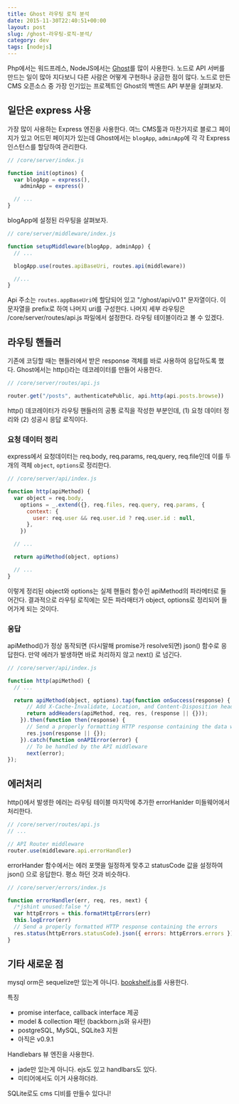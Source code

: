 ```yaml
---
title: Ghost 라우팅 로직 분석
date: 2015-11-30T22:40:51+00:00
layout: post
slug: /ghost-라우팅-로직-분석/
category: dev
tags: [nodejs]
---
```


Php에서는 워드프레스, NodeJS에서는 [Ghost](https://github.com/TryGhost/Ghost)를 많이 사용한다. 노드로 API 서버를 만드는 일이 많아 지다보니 다른 사람은 어떻게 구현하나 궁금한 점이 많다. 노드로 만든 CMS 오픈소스 중 가장 인기있는 프로젝트인 Ghost의 백엔드 API 부분을 살펴보자.

## 일단은 express 사용

가장 많이 사용하는 Express 엔진을 사용한다. 여느 CMS툴과 마찬가지로 블로그 페이지가 있고 어드민 페이지가 있는데 Ghost에서는
`blogApp`, `adminApp`에 각 각 Express 인스턴스를 할당하여 관리한다.

```javascript
// /core/server/index.js

function init(optinos) {
  var blogApp = express(),
    adminApp = express()

  // ...
}
```

blogApp에 설정된 라우팅을 살펴보자.

```javascript
// core/server/middleware/index.js

function setupMiddleware(blogApp, adminApp) {
  // ...

  blogApp.use(routes.apiBaseUri, routes.api(middleware))

  //...
}
```

Api 주소는 `routes.appBaseUri`에 할당되어 있고 "/ghost/api/v0.1" 문자열이다. 이 문자열을 prefix로 하여 나머지 uri를 구성한다. 나머지 세부 라우팅은 /core/server/routes/api.js 파일에서 설정한다. 라우팅 테이블이라고 볼 수 있겠다.

## 라우팅 핸들러

기존에 코딩할 때는 핸들러에서 받은 response 객체를 바로 사용하여 응답하도록 했다. Ghost에서는 http()라는 데코레이터를 만들어 사용한다.

```javascript
// /core/server/routes/api.js

router.get("/posts", authenticatePublic, api.http(api.posts.browse))
```

http() 데코레이터가 라우팅 핸들러의 공통 로직을 작성한 부분인데, (1) 요청 데이터 정리와 (2) 성공시 응답 로직이다.

### 요청 데이터 정리

express에서 요청데이터는 req.body, req.params, req,query, req.file인데 이를 두개의 객체 `object`, `options`로 정리한다.

```javascript
// /core/server/api/index.js

function http(apiMethod) {
  var object = req.body,
    options = _.extend({}, req.files, req.query, req.params, {
      context: {
        user: req.user && req.user.id ? req.user.id : null,
      },
    })

  // ...

  return apiMethod(object, options)

  // ...
}
```

이렇게 정리된 object와 options는 실제 핸들러 함수인 apiMethod의 파라메터로 들어간다. 결과적으로 라우팅 로직에는 모든 파라매터가 object, options로 정리되어 들어가게 되는 것이다.

### 응답

apiMethod()가 정상 동작되면 (다시말해 promise가 resolve되면) json() 함수로 응답한다. 만약 에러가 발생하면 바로 처리하지 않고 next() 로 넘긴다.

```javascript
// /core/server/api/index.js

function http(apiMethod) {
  // ...

  return apiMethod(object, options).tap(function onSuccess(response) {
      // Add X-Cache-Invalidate, Location, and Content-Disposition headers
      return addHeaders(apiMethod, req, res, (response || {}));
    }).then(function then(response) {
      // Send a properly formatting HTTP response containing the data with correct headers
      res.json(response || {});
    }).catch(function onAPIError(error) {
      // To be handled by the API middleware
      next(error);
});
```

## 에러처리

http()에서 발생한 에러는 라우팅 테이블 마지막에 추가한 errorHanlder 미들웨어에서 처리한다.

```javascript
// /core/server/routes/api.js
// ...

// API Router middleware
router.use(middleware.api.errorHandler)
```

errorHander 함수에서는 에러 포맷을 일정하게 맞추고 statusCode 값을 설정하여 json() 으로 응답한다. 평소 하던 것과 비슷하다.

```javascript
// /core/server/errors/index.js

function errorHandler(err, req, res, next) {
  /*jshint unused:false */
  var httpErrors = this.formatHttpErrors(err)
  this.logError(err)
  // Send a properly formatted HTTP response containing the errors
  res.status(httpErrors.statusCode).json({ errors: httpErrors.errors })
}
```

## 기타 새로운 점

mysql orm은 sequelize만 있는게 아니다. [bookshelf.js](http://bookshelfjs.org/)를 사용한다.

특징

- promise interface, callback interface 제공
- model & collection 패턴 (backborn.js와 유사한)
- postgreSQL, MySQL, SQLite3 지원
- 아직은 v0.9.1

Handlebars 뷰 엔진을 사용한다.

- jade만 있는게 아니다. ejs도 있고 handlbars도 있다.
- 미티어에서도 이거 사용하더라.

SQLite로도 cms 디비를 만들수 있다니!

